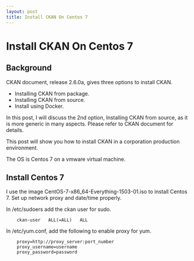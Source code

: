 ```yaml
---
layout: post
title: Install CKAN On Centos 7
---
```


# Install CKAN On Centos 7

## Background

CKAN document, release 2.6.0a, gives three options to install CKAN.

* Installing CKAN from package.
* Installing CKAN from source.
* Install using Docker.

In this post, I will discuss the 2nd option, Installing CKAN from source, as it is more generic in many aspects.
Please refer to CKAN document for details.

This post will show you how to install CKAN in a corporation production environment.

The OS is Centos 7 on a vmware virtual machine.

## Install Centos 7

I use the image CentOS-7-x86_64-Everything-1503-01.iso to install Centos 7.
Set up network proxy and date/time properly.

In /etc/sudoers add the ckan user for sudo.
```
	ckan-user   ALL(=ALL)   ALL
```

In /etc/yum.conf, add the following to enable proxy for yum.
```
	proxy=http://proxy_server:port_number
	proxy_username=username
	proxy_password=password
```
